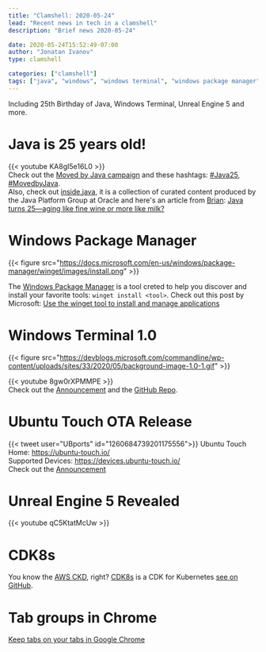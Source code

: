 ```yaml
---
title: "Clamshell: 2020-05-24"
lead: "Recent news in tech in a clamshell"
description: "Brief news 2020-05-24"

date: 2020-05-24T15:52:49-07:00
author: "Jonatan Ivanov"
type: clamshell

categories: ["clamshell"]
tags: ["java", "windows", "windows terminal", "windows package manager", "microsoft", "ubuntu", "ubuntu touch", "mobile", "Unreal", "Unreal Engine", "cloud", "cdk8s"]
---
```


Including 25th Birthday of Java, Windows Terminal, Unreal Engine 5 and more.
<!--more-->

# Java is 25 years old!

{{< youtube KA8gI5e16L0 >}}
<br>
Check out the [Moved by Java campaign](https://www.oracle.com/java/moved-by-java/) and these hashtags: [#Java25](https://twitter.com/hashtag/Java25), [#MovedbyJava](https://twitter.com/hashtag/MovedbyJava).  
Also, check out [inside.java](https://inside.java/about/), it is a collection of curated content produced by the Java Platform Group at Oracle and here's an article from [Brian](https://twitter.com/BrianVerm): [Java turns 25—aging like fine wine or more like milk?](https://snyk.io/blog/java-turns-25/)

# Windows Package Manager

{{< figure src="https://docs.microsoft.com/en-us/windows/package-manager/winget/images/install.png" >}}

The [Windows Package Manager](https://github.com/microsoft/winget-cli) is a tool creted to help you discover and install your favorite tools: `winget install <tool>`. Check out this post by Microsoft: [Use the winget tool to install and manage applications](https://docs.microsoft.com/en-us/windows/package-manager/winget/)

# Windows Terminal 1.0

{{< figure src="https://devblogs.microsoft.com/commandline/wp-content/uploads/sites/33/2020/05/background-image-1.0-1.gif" >}}

{{< youtube 8gw0rXPMMPE >}}
<br>
Check out the [Announcement](https://devblogs.microsoft.com/commandline/windows-terminal-1-0/) and the [GitHub Repo](https://github.com/microsoft/terminal).

# Ubuntu Touch OTA Release

{{< tweet user="UBports" id="1260684739201175556">}}
Ubuntu Touch Home: https://ubuntu-touch.io/  
Supported Devices: https://devices.ubuntu-touch.io/  
Check out the [Announcement](https://ubports.com/blog/ubports-blog-1/post/ubuntu-touch-ota-12-release-276)

# Unreal Engine 5 Revealed

{{< youtube qC5KtatMcUw >}}
<br>

# CDK8s

You know the [AWS CKD](https://aws.amazon.com/cdk/), right? [CDK8s](https://cdk8s.io/) is a CDK for Kubernetes [see on GitHub](https://github.com/awslabs/cdk8s).

# Tab groups in Chrome

[Keep tabs on your tabs in Google Chrome](https://www.blog.google/products/chrome/manage-tabs-with-google-chrome/)
